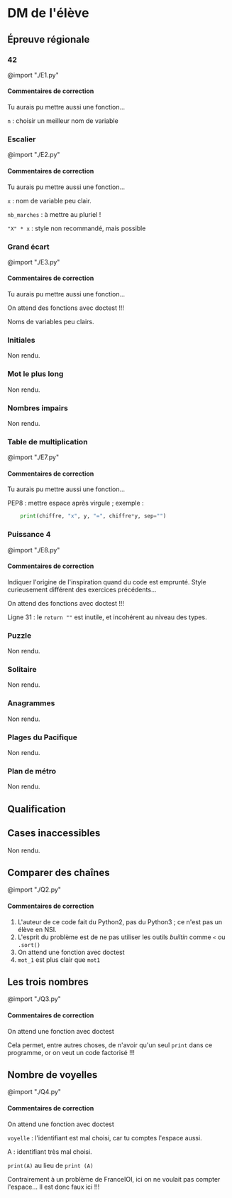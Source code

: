 # DM de l'élève



## Épreuve régionale


### 42

@import "./E1.py"

#### Commentaires de correction

Tu aurais pu mettre aussi une fonction...

`n` : choisir un meilleur nom de variable



### Escalier

@import "./E2.py"

#### Commentaires de correction

Tu aurais pu mettre aussi une fonction...

`x` : nom de variable peu clair.

`nb_marches` : à mettre au pluriel !

`"X" * x` : style non recommandé, mais possible



### Grand écart

@import "./E3.py"

#### Commentaires de correction

Tu aurais pu mettre aussi une fonction...

On attend des fonctions avec doctest !!!

Noms de variables peu clairs.



### Initiales

Non rendu.


### Mot le plus long

Non rendu.


### Nombres impairs

Non rendu.



### Table de multiplication

@import "./E7.py"

#### Commentaires de correction

Tu aurais pu mettre aussi une fonction...


PEP8 : mettre espace après virgule ; exemple :
```python
    print(chiffre, "x", y, "=", chiffre*y, sep="")
```

### Puissance 4

@import "./E8.py"

#### Commentaires de correction

Indiquer l'origine de l'inspiration quand du code est emprunté.
Style curieusement différent des exercices précédents...

On attend des fonctions avec doctest !!!

Ligne 31 : le `return ""` est inutile, et incohérent au niveau des types.



### Puzzle

Non rendu.


### Solitaire

Non rendu.


### Anagrammes

Non rendu.


### Plages du Pacifique

Non rendu.


### Plan de métro

Non rendu.


## Qualification


## Cases inaccessibles

Non rendu.


## Comparer des chaînes

@import "./Q2.py"

#### Commentaires de correction

1. L'auteur de ce code fait du Python2, pas du Python3 ; ce n'est pas un élève en NSI.
2. L'esprit du problème est de ne pas utiliser les outils *builtin* comme `<` ou `.sort()`
3. On attend une fonction avec doctest
4. `mot_1` est plus clair que `mot1`



## Les trois nombres

@import "./Q3.py"

#### Commentaires de correction

On attend une fonction avec doctest

Cela permet, entre autres choses, de n'avoir qu'un seul `print` dans ce programme, or on veut un code factorisé !!!


## Nombre de voyelles

@import "./Q4.py"

#### Commentaires de correction

On attend une fonction avec doctest

`voyelle` : l'identifiant est mal choisi, car tu comptes l'espace aussi.

A : identifiant très mal choisi.

`print(A)` au lieu de `print (A)`

Contrairement à un problème de FranceIOI, ici on ne voulait pas compter l'espace... Il est donc faux ici !!!